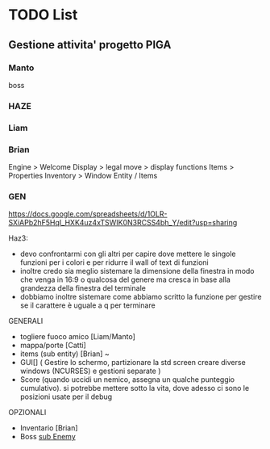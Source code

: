 # TODO List

## Gestione attivita' progetto PIGA

### Manto

boss

### HAZE

### Liam

### Brian

Engine > Welcome Display > legal move > display functions
Items > Properties
Inventory > Window
Entity / Items

### GEN

<https://docs.google.com/spreadsheets/d/1OLR-SXiAPb2hF5HqI_HXK4uz4xTSWIK0N3RCSS4bh_Y/edit?usp=sharing>

Haz3:

- devo confrontarmi con gli altri per capire dove mettere le singole funzioni per i colori e per ridurre il wall of text di funzioni
- inoltre credo sia meglio sistemare la dimensione della finestra in modo che venga in 16:9 o qualcosa del genere ma cresca in base alla grandezza della finestra del terminale
- dobbiamo inoltre sistemare come abbiamo scritto la funzione per gestire se il carattere è uguale a q per terminare

GENERALI

- togliere fuoco amico [Liam/Manto]
- mappa/porte [Catti]
- items (sub entity) [Brian] ~
- GUI[] (
 Gestire lo schermo, partizionare la std screen
 creare diverse windows (NCURSES) e gestioni separate
)
- Score (quando uccidi un nemico, assegna un qualche punteggio cumulativo). si potrebbe mettere sotto la vita, dove adesso ci sono le
   posizioni usate per il debug

OPZIONALI

- Inventario [Brian]
- Boss [sub Enemy](Manto)
